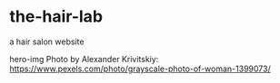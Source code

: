 # the-hair-lab

a hair salon website

hero-img Photo by Alexander Krivitskiy: https://www.pexels.com/photo/grayscale-photo-of-woman-1399073/
